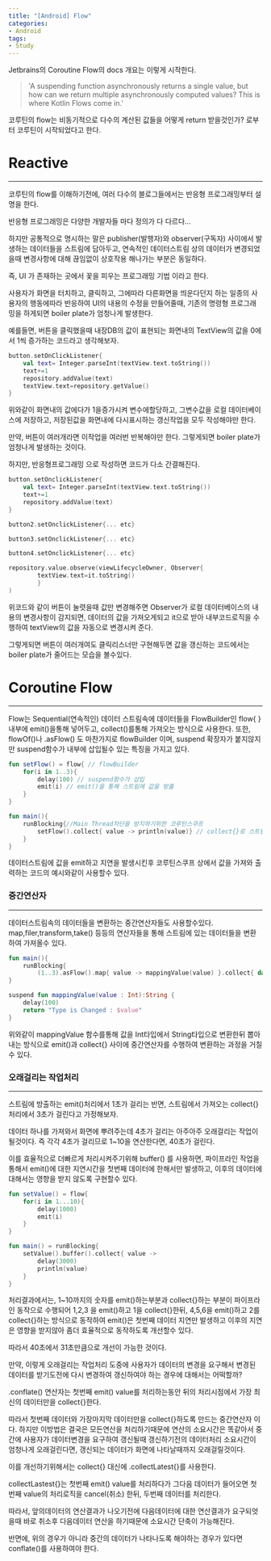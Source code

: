 ```yaml
---
title: "[Android] Flow"
categories:
- Android
tags:
- Study
---
```


Jetbrains의 Coroutine Flow의 docs 개요는 이렇게 시작한다.

>'A suspending function asynchronously returns a single value, but how can we return multiple asynchronously computed values? This is where Kotlin Flows come in.'

코루틴의 flow는 비동기적으로 다수의 계산된 값들을 어떻게 return 받을것인가? 로부터 코루틴이 시작되었다고 한다.

# Reactive
---
코루틴의 flow를 이해하기전에, 여러 다수의 블로그들에서는 반응형 프로그래밍부터 설명을 한다.

반응형 프로그래밍은 다양한 개발자들 마다 정의가 다 다르다...

하지만 공통적으로 명시하는 말은 publisher(발행자)와 observer(구독자) 사이에서 발생하는 데이터들을 스트림에 담아두고, 연속적인 데이터스트림 상의 데이터가 변경되었을때 변경사항에 대해 끊임없이 상호작용 해나가는 부분은 동일하다.
 
 즉, UI 가 존재하는 곳에서 꽃을 피우는 프로그래밍 기법 이라고 한다.

사용자가 화면을 터치하고, 클릭하고, 그에따라 다른화면을 띄운다던지 하는 일종의 사용자의 행동에따라 반응하여 UI의 내용의 수정을 만들어줄때, 기존의 명령형 프로그래밍을 하게되면 boiler plate가 엄청나게 발생한다.

예를들면, 버튼을 클릭했을때 내장DB의 값이 표현되는 화면내의 TextView의 값을 0에서 1씩 증가하는 코드라고 생각해보자.

```kotlin
button.setOnClickListener{
	val text= Integer.parseInt(textView.text.toString())
	text+=1
	repository.addValue(text)
	textView.text=repository.getValue()
}
```

위와같이 화면내의 값에다가 1을증가시켜 변수에할당하고, 그변수값을 로컬 데이터베이스에 저장하고, 저장된값을 화면내에 다시표시하는 갱신작업을 모두 작성해야만 한다.

만약, 버튼이 여러개라면 이작업을 여러번 반복해야만 한다. 그렇게되면 boiler plate가 엄청나게 발생하는 것이다.

하지만, 반응형프로그래밍 으로 작성하면 코드가 다소 간결해진다.

```kotlin
button.setOnclickListener{
	val text= Integer.parseInt(textView.text.toString())
	text+=1
	repository.addValue(text)
}

button2.setOnclickListener{... etc}

button3.setOnclickListener{... etc}

button4.setOnclickListener{... etc}

repository.value.observe(viewLifecycleOwner, Observer{
		textView.text=it.toString()
		}
)
```

위코드와 같이 버튼이 눌렷을때 값만 변경해주면 Observer가 로컬 데이터베이스의 내용의 변경사항이 감지되면, 데이터의 값을 가져오게되고 it으로 받아 내부코드로직을 수행하여 textView의 값을 자동으로 변경시켜 준다.

그렇게되면 버튼이 여러개여도 클릭리스너만 구현해두면 값을 갱신하는 코드에서는 boiler plate가 줄어드는 모습을 볼수있다.


# Coroutine Flow
---
Flow는 Sequential(연속적인) 데이터 스트림속에 데이터들을 FlowBuilder인 flow{ } 내부에 emit()을통해 넣어두고, collect()를통해 가져오는 방식으로 사용한다. 또한, flowOf()나 .asFlow() 도 마찬가지로 flowBuilder 이며, suspend 확장자가 붙지않지만 suspend함수가 내부에 삽입될수 있는 특징을 가지고 있다.

```kotlin
fun setFlow() = flow{ // flowBuilder
	for(i in 1..3){
		delay(100) // suspend함수가 삽입
		emit(i) // emit()을 통해 스트림에 값을 방출
	}
}

fun main(){
	runBlocking{//Main Thread차단을 방지하기위한 코루틴스쿠프
		setFlow().collect{ value -> println(value)} // collect{}로 스트림상의 데이터를 가져와서 출력
	}
}	
```

데이터스트림에 값을 emit하고 지연을 발생시킨후 코루틴스쿠프 상에서 값을 가져와 출력하는 코드의 예시와같이 사용할수 있다.

### 중간연산자
---
데이터스트림속의 데이터들을 변환하는 중간연산자들도 사용할수있다. map,filer,transform,take() 등등의 연산자들을 통해 스트림에 있는 데이터들을 변환하여 가져올수 있다.

```kotlin
fun main(){
	runBlocking{
		(1..3).asFlow().map{ value -> mappingValue(value) }.collect{ data -> println(data) }
}

suspend fun mappingValue(value : Int):String {
	delay(100)
	return "Type is Changed : $value"
}
```

위와같이 mappingValue 함수를통해 값을 Int타입에서 String타입으로 변환한뒤 뽑아내는 방식으로 emit()과 collect{} 사이에 중간연산자를 수행하여 변환하는 과정을 거칠수 있다.


### 오래걸리는 작업처리
---
스트림에 방출하는 emit()처리에서 1초가 걸리는 반면, 스트림에서 가져오는 collect{} 처리에서 3초가 걸린다고 가정해보자.

데이터 하나를 가져와서 화면에 뿌려주는데 4초가 걸리는 아주아주 오래걸리는 작업이 될것이다. 즉 각각 4초가 걸리므로 1~10을 연산한다면, 40초가 걸린다.

이를 효율적으로 더빠르게 처리시켜주기위해 buffer() 를 사용하면, 파이프라인 작업을 통해서 emit()에 대한 지연시간을 첫번째 데이터에 한해서만 발생하고, 이후의 데이터에 대해서는 영향을 받지 않도록 구현할수 있다.

```kotlin
fun setValue() = flow{
	for(i in 1...10){
		delay(1000)
		emit(i)
	}
}

fun main() = runBlocking{
	setValue().buffer().collect{ value ->
		delay(3000)
		println(value)
	}
}
```

처리결과에서는, 1~10까지의 숫자를 emit()하는부분과 collect{}하는 부분이 파이프라인 동작으로 수행되어 1,2,3 을 emit()하고 1을 collect{}한뒤, 4,5,6을 emit()하고 2를 collect{}하는 방식으로 동작하여 emit()은 첫번째 데이터 지연만 발생하고 이후의 지연은 영향을 받지않아 좀더 효율적으로 동작하도록 개선할수 있다. 

따라서 40초에서 31초만큼으로 개선이 가능한 것이다.

만약, 이렇게 오래걸리는 작업처리 도중에 사용자가 데이터의 변경을 요구해서 변경된 데이터를 받기도전에 다시 변경하여 갱신하여야 하는 경우에 대해서는 어떡할까?

.conflate() 연산자는 첫번째 emit() value를 처리하는동안 뒤의  처리시점에서 가장 최신의 데이터만을 collect{}한다.

따라서 첫번째 데이터와 가장마지막 데이터만을 collect{}하도록 만드는 중간연산자 이다. 하지만 이방법은 결국은 모든연산을 처리하기때문에 연산의 소요시간은 똑같아서 중간에 사용자가 데이터변경을 요구하여 갱신될때 갱신하기전의 데이터처리 소요시간이 엄청나게 오래걸린다면, 갱신되는 데이터가 화면에 나타날때까지 오래걸릴것이다.

이를 개선하기위해서는 collect{} 대신에 .collectLatest{}를 사용한다.

collectLastest{}는 첫번째 emit() value를 처리하다가 그다음 데이터가 들어오면 첫번째 value의 처리로직을 cancel(취소) 한뒤, 두번째 데이터를 처리한다.

따라서, 앞의데이터의 연산결과가 나오기전에 다음데이터에 대한 연산결과가 요구되엇을때 바로 취소후 다음데이터 연산을 하기때문에 소요시간 단축이 가능해진다.

반면에, 위의 경우가 아니라 중간의 데이터가 나타나도록 해야하는 경우가 있다면 conflate()를 사용하여야 한다.

